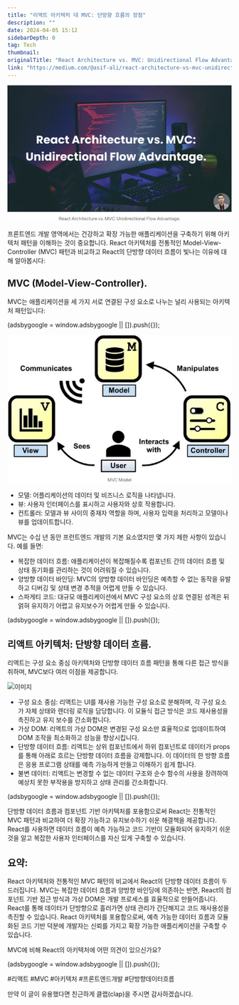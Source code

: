 ```yaml
---
title: "리액트 아키텍처 대 MVC: 단방향 흐름의 장점"
description: ""
date: 2024-04-05 15:12
sidebarDepth: 0
tag: Tech
thumbnail: 
originalTitle: "React Architecture vs. MVC: Unidirectional Flow Advantage."
link: "https://medium.com/@asif-ali/react-architecture-vs-mvc-unidirectional-flow-advantage-c952136919b9"
---
```



<img src="./img/ReactArchitecturevsMVCUnidirectionalFlowAdvantage_0.png" />

프론트엔드 개발 영역에서는 건강하고 확장 가능한 애플리케이션을 구축하기 위해 아키텍처 패턴을 이해하는 것이 중요합니다. React 아키텍처를 전통적인 Model-View-Controller (MVC) 패턴과 비교하고 React의 단방향 데이터 흐름이 빛나는 이유에 대해 알아봅시다:

## MVC (Model-View-Controller).

MVC는 애플리케이션을 세 가지 서로 연결된 구성 요소로 나누는 널리 사용되는 아키텍처 패턴입니다:

<!-- ui-log 수평형 -->
<ins class="adsbygoogle"
  style="display:block"
  data-ad-client="ca-pub-4877378276818686"
  data-ad-slot="9743150776"
  data-ad-format="auto"
  data-full-width-responsive="true"></ins>
<component is="script">
(adsbygoogle = window.adsbygoogle || []).push({});
</component>

![React Architecture vs MVC Unidirectional Flow Advantage](./img/ReactArchitecturevsMVCUnidirectionalFlowAdvantage_1.png)

- 모델: 어플리케이션의 데이터 및 비즈니스 로직을 나타냅니다.
- 뷰: 사용자 인터페이스를 표시하고 사용자와 상호 작용합니다.
- 컨트롤러: 모델과 뷰 사이의 중재자 역할을 하며, 사용자 입력을 처리하고 모델이나 뷰를 업데이트합니다.

MVC는 수십 년 동안 프런트엔드 개발의 기본 요소였지만 몇 가지 제한 사항이 있습니다. 예를 들면:

- 복잡한 데이터 흐름: 애플리케이션이 복잡해질수록 컴포넌트 간의 데이터 흐름 및 상태 동기화를 관리하는 것이 어려워질 수 있습니다.
- 양방향 데이터 바인딩: MVC의 양방향 데이터 바인딩은 예측할 수 없는 동작을 유발하고 디버깅 및 상태 변경 추적을 어렵게 만들 수 있습니다.
- 스파게티 코드: 대규모 애플리케이션에서 MVC 구성 요소의 상호 연결된 성격은 뒤얽혀 유지하기 어렵고 유지보수가 어렵게 만들 수 있습니다.

<!-- ui-log 수평형 -->
<ins class="adsbygoogle"
  style="display:block"
  data-ad-client="ca-pub-4877378276818686"
  data-ad-slot="9743150776"
  data-ad-format="auto"
  data-full-width-responsive="true"></ins>
<component is="script">
(adsbygoogle = window.adsbygoogle || []).push({});
</component>

## 리액트 아키텍처: 단방향 데이터 흐름.

리액트는 구성 요소 중심 아키텍처와 단방향 데이터 흐름 패턴을 통해 다른 접근 방식을 취하며, MVC보다 여러 이점을 제공합니다.

![이미지](https://miro.medium.com/v2/resize:fit:1400/1*E5g1QdodeRhazY38WGtCxA.gif)

- 구성 요소 중심: 리액트는 UI를 재사용 가능한 구성 요소로 분해하며, 각 구성 요소가 자체 상태와 렌더링 로직을 담당합니다. 이 모듈식 접근 방식은 코드 재사용성을 촉진하고 유지 보수를 간소화합니다.
- 가상 DOM: 리액트의 가상 DOM은 변경된 구성 요소만 효율적으로 업데이트하여 DOM 조작을 최소화하고 성능을 향상시킵니다.
- 단방향 데이터 흐름: 리액트는 상위 컴포넌트에서 하위 컴포넌트로 데이터가 props를 통해 아래로 흐르는 단방향 데이터 흐름을 강제합니다. 이 데이터의 한 방향 흐름은 응용 프로그램 상태를 예측 가능하게 만들고 이해하기 쉽게 합니다.
- 불변 데이터: 리액트는 변경할 수 없는 데이터 구조와 순수 함수의 사용을 장려하여 예상치 못한 부작용을 방지하고 상태 관리를 간소화합니다.

<!-- ui-log 수평형 -->
<ins class="adsbygoogle"
  style="display:block"
  data-ad-client="ca-pub-4877378276818686"
  data-ad-slot="9743150776"
  data-ad-format="auto"
  data-full-width-responsive="true"></ins>
<component is="script">
(adsbygoogle = window.adsbygoogle || []).push({});
</component>

단방향 데이터 흐름과 컴포넌트 기반 아키텍처를 포용함으로써 React는 전통적인 MVC 패턴과 비교하여 더 확장 가능하고 유지보수하기 쉬운 해결책을 제공합니다. React를 사용하면 데이터 흐름이 예측 가능하고 코드 기반이 모듈화되어 유지하기 쉬운 것을 알고 복잡한 사용자 인터페이스를 자신 있게 구축할 수 있습니다.

## 요약:

React 아키텍처와 전통적인 MVC 패턴의 비교에서 React의 단방향 데이터 흐름이 두드러집니다. MVC는 복잡한 데이터 흐름과 양방향 바인딩에 의존하는 반면, React의 컴포넌트 기반 접근 방식과 가상 DOM은 개발 프로세스를 효율적으로 만들어줍니다. React를 통해 데이터가 단방향으로 흘러가면 상태 관리가 간단해지고 코드 재사용성을 촉진할 수 있습니다. React 아키텍처를 포용함으로써, 예측 가능한 데이터 흐름과 모듈화된 코드 기반 덕분에 개발자는 신뢰를 가지고 확장 가능한 애플리케이션을 구축할 수 있습니다.

MVC에 비해 React의 아키텍처에 어떤 의견이 있으신가요?

<!-- ui-log 수평형 -->
<ins class="adsbygoogle"
  style="display:block"
  data-ad-client="ca-pub-4877378276818686"
  data-ad-slot="9743150776"
  data-ad-format="auto"
  data-full-width-responsive="true"></ins>
<component is="script">
(adsbygoogle = window.adsbygoogle || []).push({});
</component>

#리액트 #MVC #아키텍처 #프론트엔드개발 #단방향데이터흐름

만약 이 글이 유용했다면 친근하게 클랩(clap)을 주시면 감사하겠습니다.